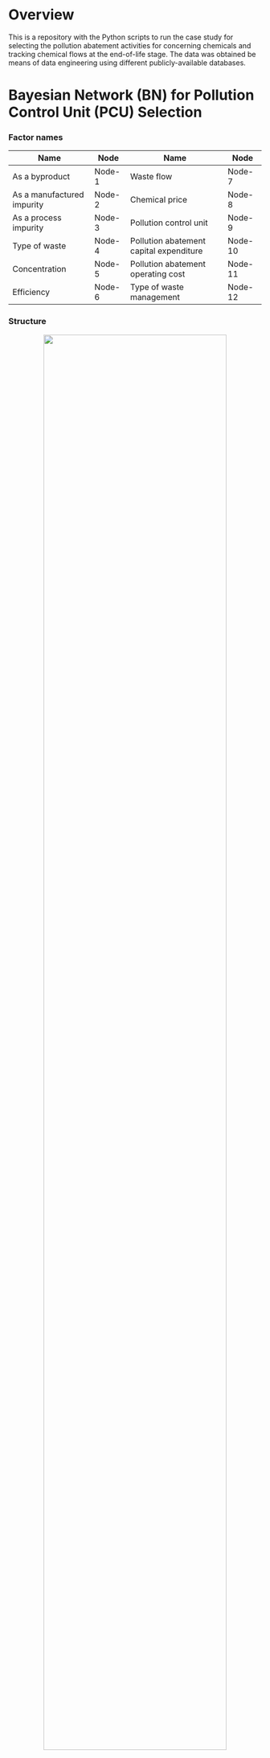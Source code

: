 # Overview

This is a repository with the Python scripts to run the case study for selecting the pollution abatement activities for concerning chemicals and tracking chemical flows at the end-of-life stage. The data was obtained be means of data engineering using different publicly-available databases.

# Bayesian Network (BN) for Pollution Control Unit (PCU) Selection

### Factor names

| Name | Node| Name | Node |
| ------------- | ------------- | ------------- | ------------- |
| As a byproduct |	Node-1 | Waste flow	| Node-7 |
| As a manufactured impurity	| Node-2 | Chemical price	| Node-8 |
| As a process impurity	| Node-3 | Pollution control unit		| Node-9 |
| Type of waste	| Node-4 | Pollution abatement capital expenditure	| Node-10 |
| Concentration	| Node-5 | Pollution abatement operating cost	| Node-11 |
| Efficiency	| Node-6 | Type of waste management	| Node-12 |

### Structure

<p align="center">
  <img src=https://github.com/jodhernandezbe/PCU_case_study/blob/master/Bayesian_Network/Bayesian_Network_PCU.png width="85%">
</p>

# Fuzzy Analytical Hierarchy Process (FAHP)

## Selection of PCU for a Concerning Chemical

<p align="center">
  <img src= https://github.com/jodhernandezbe/PCU_case_study/blob/master/Fuzzy_Analytical_Hierarchy_Process/FAHP_PCU.png width="85%">
</p>

## Sequence of PCUs for a Waste Stream
<p align="center">
  <img src= https://github.com/jodhernandezbe/PCU_case_study/blob/master/Fuzzy_Analytical_Hierarchy_Process/FAHP_Seq.png width="85%">
</p>
